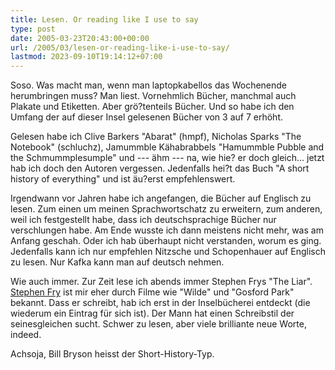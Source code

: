 ```yaml
---
title: Lesen. Or reading like I use to say
type: post
date: 2005-03-23T20:43:00+00:00
url: /2005/03/lesen-or-reading-like-i-use-to-say/
lastmod: 2023-09-10T19:14:12+07:00
---
```

Soso. Was macht man, wenn man laptopkabellos das Wochenende herumbringen muss? Man liest. Vornehmlich Bücher, manchmal auch Plakate und Etiketten. Aber grö?tenteils Bücher. Und so habe ich den Umfang der auf dieser Insel gelesenen Bücher von 3 auf 7 erhöht.

Gelesen habe ich Clive Barkers "Abarat" (hmpf), Nicholas Sparks "The Notebook" (schluchz), Jamummble Kähabrabbels "Hamummble Pubble and the Schmummplesumple" und --- ähm --- na, wie hie? er doch gleich... jetzt hab ich doch den Autoren vergessen. Jedenfalls hei?t das Buch "A short history of everything" und ist äu?erst empfehlenswert.

Irgendwann vor Jahren habe ich angefangen, die Bücher auf Englisch zu lesen. Zum einen um meinen Sprachwortschatz zu erweitern, zum anderen, weil ich festgestellt habe, dass ich deutschsprachige Bücher nur verschlungen habe. Am Ende wusste ich dann meistens nicht mehr, was am Anfang geschah. Oder ich hab überhaupt nicht verstanden, worum es ging. Jedenfalls kann ich nur empfehlen Nitzsche und Schopenhauer auf Englisch zu lesen. Nur Kafka kann man auf deutsch nehmen.

Wie auch immer. Zur Zeit lese ich abends immer Stephen Frys "The Liar". [Stephen Fry][1] ist mir eher durch Filme wie "Wilde" und "Gosford Park" bekannt. Dass er schreibt, hab ich erst in der Inselbücherei entdeckt (die wiederum ein Eintrag für sich ist). Der Mann hat einen Schreibstil der seinesgleichen sucht. Schwer zu lesen, aber viele brilliante neue Worte, indeed.

Achsoja, Bill Bryson heisst der Short-History-Typ.

 [1]: http://imdb.com/name/nm0000410/
